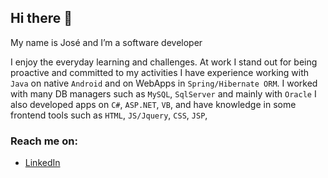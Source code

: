## Hi there 👋

My name is José and I’m a software developer

I enjoy the everyday learning and challenges. At work I stand out for being proactive and committed to my activities
I have experience working with `Java` on native `Android` and on WebApps in `Spring/Hibernate ORM`.
I worked with many DB managers such as `MySQL`, `SqlServer` and mainly with `Oracle`
I also developed apps on `C#`, `ASP.NET`, `VB`, and have knowledge in some frontend tools such as `HTML`, `JS/Jquery`, `CSS`, `JSP`,


### Reach me on:
- [LinkedIn](https://ar.linkedin.com/in/joseds)


<!--
**jescobar00/jescobar00** is a ✨ _special_ ✨ repository because its `README.md` (this file) appears on your GitHub profile.

Here are some ideas to get you started:

- 🔭 I’m currently working on ...
- 🌱 I’m currently learning ...
- 👯 I’m looking to collaborate on ...
- 🤔 I’m looking for help with ...
- 💬 Ask me about ...
- 📫 How to reach me: ...
- 😄 Pronouns: ...
- ⚡ Fun fact: ...




“I've been working with Android as a Java developer for university
projects. Working with classmates as a team, we shared ideas and
tasks. I liked all that I've learned from that experience, and I would like
to get a job where I can use that knowledge.
I’d like to invite you to see a video of the project we made on our last
subject. It's thinking to be a management tool for an NGO that gives
scholarships to students to complete their secondary and college
education. Its name is Compañeros de Camino“
-->


